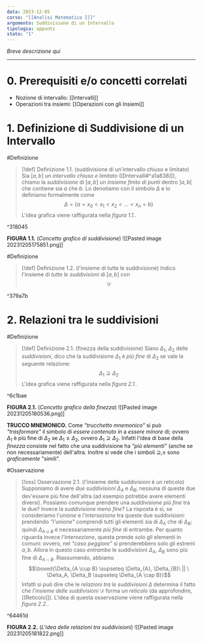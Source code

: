 ```yaml
---
data: 2023-12-05
corso: "[[Analisi Matematica I]]"
argomento: Suddivisione di un Intervallo
tipologia: appunti
stato: "1"
---
```

*Breve descrizione qui*
- - -
# 0. Prerequisiti e/o concetti correlati
- Nozione di intervallo: [[Intervalli]]
- Operazioni tra insiemi: [[Operazioni con gli Insiemi]]
# 1. Definizione di Suddivisione di un Intervallo
#Definizione 
> [!def] Definizione 1.1. (suddivisione di un'intervallo chiuso e limitato)
> Sia $[a,b]$ un *intervallo chiuso e limitato* ([[Intervalli#^a1a838]]), chiamo la *suddivisione* di $[a,b]$ un *insieme finito di punti* dentro $]a, b[$ che contiene sia $a$ che $b$.
> Lo denotiamo con il simbolo $\Delta$ e lo definiamo formalmente come
> $$\Delta = \{a=x_0 < x_1 < x_2 < \ldots < x_n = b\}$$
> L'idea grafica viene raffigurata nella *figura 1.1.*.

^318045

**FIGURA 1.1.** (*Concetto grafico di suddivisione*)
![[Pasted image 20231205175851.png]]

#Definizione 
> [!def] Definizione 1.2. (l'insieme di tutte le suddivisione)
> Indico l'insieme di *tutte le suddivisioni* di $[a, b]$ con
> $$\mathcal{D}$$

^379a7b

# 2. Relazioni tra le suddivisioni
#Definizione 
> [!def] Definizione 2.1. (finezza della suddivisione)
> Siano $\Delta_1$, $\Delta_2$ delle *suddivisioni*, dico che la suddivisione $\Delta_1$ è *più fine* di $\Delta_2$ se vale la seguente relazione:
> $$\Delta_1 \supseteq \Delta_2$$
> L'idea grafica viene raffigurata nella *figura 2.1.*.

^6c1bae

**FIGURA 2.1.** (*Concetto grafico della finezza*)
![[Pasted image 20231205180536.png]]

**TRUCCO MNEMONICO.** Come *"trucchetto mnemonico"* si può *"trasformare"* il simbolo di *essere contenuto in* a *essere minore* di; ovvero $\Delta_1$ è più fine di $\Delta_2$ se $\Delta_1 \geq \Delta_2$, ovvero $\Delta_1 \supseteq \Delta_2$. Infatti l'idea di base della *finezza* consiste nel fatto che una suddivisione ha *"più elementi"* (anche se non necessariamente) dell'altra. Inoltre si vede che i simboli $\supseteq, \geq$ sono *graficamente* "simili".

#Osservazione 
> [!oss] Osservazione 2.1. (l'insieme delle suddivisioni è un reticolo)
> Supponiamo di avere *due suddivisioni* $\Delta_A$ e $\Delta_B$; nessuna di queste due dev'essere più fine dell'altra (ad esempio potrebbe avere elementi diversi).
> Possiamo comunque prendere una *suddivisione più fine* tra le due? Invece la *suddivisione meno fine*?
> La risposta è sì, se consideriamo l'*unione* e l'*intersezione* tra queste due suddivisioni: prendendo *"l'unione"* comprendi tutti gli elementi sia di $\Delta_A$ che di $\Delta_B$; quindi $\Delta_{A \cup B}$ è necessariamente *più fine* di entrambe.
> Per quanto riguarda invece *l'intersezione*, questa prende *solo* gli elementi in comuni: ovvero, nel *"caso peggiore"* si prenderebbero solo gli estremi $a, b$. Allora in questo caso *entrambe* le suddivisioni $\Delta_A$, $\Delta_B$ sono più fine di $\Delta_{A \cap B}$.
> Riassumendo, abbiamo
> $$\boxed{\Delta_{A \cup B} \supseteq \Delta_{A}, \Delta_{B}\ || \  \Delta_A, \Delta_B \supseteq \Delta_{A \cap B}}$$
> Infatti si può dire che le *relazioni tra le suddivisioni* $\Delta$ determina il fatto che *l'insieme delle suddivisioni* $\mathcal{D}$ forma un *reticolo* (da approfondire, [[Reticolo]]).
> L'idea di questa osservazione viene raffigurata nella *figura 2.2.*.

^64461d

**FIGURA 2.2.** (*L'idea delle relazioni tra suddivisioni*)
![[Pasted image 20231205181822.png]]